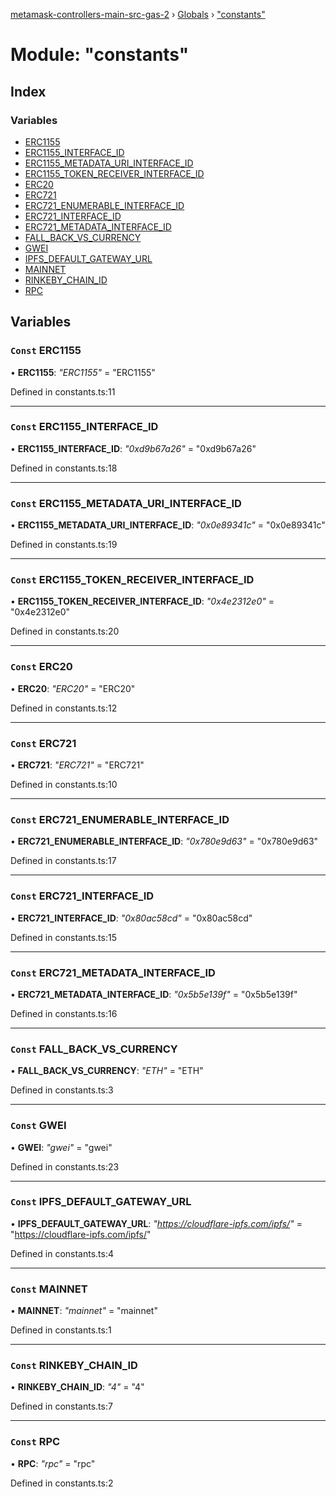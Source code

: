 [metamask-controllers-main-src-gas-2](../README.md) › [Globals](../globals.md) › ["constants"](_constants_.md)

# Module: "constants"

## Index

### Variables

* [ERC1155](_constants_.md#const-erc1155)
* [ERC1155_INTERFACE_ID](_constants_.md#const-erc1155_interface_id)
* [ERC1155_METADATA_URI_INTERFACE_ID](_constants_.md#const-erc1155_metadata_uri_interface_id)
* [ERC1155_TOKEN_RECEIVER_INTERFACE_ID](_constants_.md#const-erc1155_token_receiver_interface_id)
* [ERC20](_constants_.md#const-erc20)
* [ERC721](_constants_.md#const-erc721)
* [ERC721_ENUMERABLE_INTERFACE_ID](_constants_.md#const-erc721_enumerable_interface_id)
* [ERC721_INTERFACE_ID](_constants_.md#const-erc721_interface_id)
* [ERC721_METADATA_INTERFACE_ID](_constants_.md#const-erc721_metadata_interface_id)
* [FALL_BACK_VS_CURRENCY](_constants_.md#const-fall_back_vs_currency)
* [GWEI](_constants_.md#const-gwei)
* [IPFS_DEFAULT_GATEWAY_URL](_constants_.md#const-ipfs_default_gateway_url)
* [MAINNET](_constants_.md#const-mainnet)
* [RINKEBY_CHAIN_ID](_constants_.md#const-rinkeby_chain_id)
* [RPC](_constants_.md#const-rpc)

## Variables

### `Const` ERC1155

• **ERC1155**: *"ERC1155"* = "ERC1155"

Defined in constants.ts:11

___

### `Const` ERC1155_INTERFACE_ID

• **ERC1155_INTERFACE_ID**: *"0xd9b67a26"* = "0xd9b67a26"

Defined in constants.ts:18

___

### `Const` ERC1155_METADATA_URI_INTERFACE_ID

• **ERC1155_METADATA_URI_INTERFACE_ID**: *"0x0e89341c"* = "0x0e89341c"

Defined in constants.ts:19

___

### `Const` ERC1155_TOKEN_RECEIVER_INTERFACE_ID

• **ERC1155_TOKEN_RECEIVER_INTERFACE_ID**: *"0x4e2312e0"* = "0x4e2312e0"

Defined in constants.ts:20

___

### `Const` ERC20

• **ERC20**: *"ERC20"* = "ERC20"

Defined in constants.ts:12

___

### `Const` ERC721

• **ERC721**: *"ERC721"* = "ERC721"

Defined in constants.ts:10

___

### `Const` ERC721_ENUMERABLE_INTERFACE_ID

• **ERC721_ENUMERABLE_INTERFACE_ID**: *"0x780e9d63"* = "0x780e9d63"

Defined in constants.ts:17

___

### `Const` ERC721_INTERFACE_ID

• **ERC721_INTERFACE_ID**: *"0x80ac58cd"* = "0x80ac58cd"

Defined in constants.ts:15

___

### `Const` ERC721_METADATA_INTERFACE_ID

• **ERC721_METADATA_INTERFACE_ID**: *"0x5b5e139f"* = "0x5b5e139f"

Defined in constants.ts:16

___

### `Const` FALL_BACK_VS_CURRENCY

• **FALL_BACK_VS_CURRENCY**: *"ETH"* = "ETH"

Defined in constants.ts:3

___

### `Const` GWEI

• **GWEI**: *"gwei"* = "gwei"

Defined in constants.ts:23

___

### `Const` IPFS_DEFAULT_GATEWAY_URL

• **IPFS_DEFAULT_GATEWAY_URL**: *"https://cloudflare-ipfs.com/ipfs/"* = "https://cloudflare-ipfs.com/ipfs/"

Defined in constants.ts:4

___

### `Const` MAINNET

• **MAINNET**: *"mainnet"* = "mainnet"

Defined in constants.ts:1

___

### `Const` RINKEBY_CHAIN_ID

• **RINKEBY_CHAIN_ID**: *"4"* = "4"

Defined in constants.ts:7

___

### `Const` RPC

• **RPC**: *"rpc"* = "rpc"

Defined in constants.ts:2
